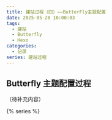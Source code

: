 ```yaml
---
title: 建站过程（四）——ButterFly主题配置
date: 2025-05-20 10:00:03
tags:
  - 建站
  - Butterfly
  - Hexo
categories:
  - 记录
series: 建站过程
---
```


## Butterfly 主题配置过程

（待补充内容）

{% series %}
